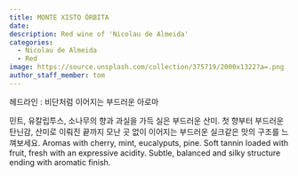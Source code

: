 ```yaml
---
title: MONTE XISTO ÓRBITA
date: 
description: Red wine of 'Nicolau de Almeida'
categories:
  - Nicolau de Almeida
  - Red
image: https://source.unsplash.com/collection/375719/2000x1322?a=.png
author_staff_member: tom
---
```


헤드라인 : 비단처럼 이어지는 부드러운 아로마

민트, 유칼립투스, 소나무의 향과 과실을 가득 실은 부드러운 산미. 첫 향부터 부드러운 탄닌감, 산미로 이뤄진 끝까지 모난 곳 없이 이어지는 부드러운 실크같은 맛의 구조를 느껴보세요.
Aromas with cherry, mint, eucalyputs, pine. Soft tannin loaded with fruit, fresh with an expressive acidity. Subtle, balanced and silky structure ending with aromatic finish.



